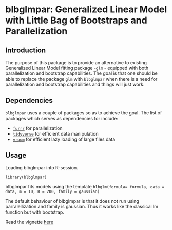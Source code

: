 # blbglmpar: Generalized Linear Model with Little Bag of Bootstraps and Parallelization

## Introduction

The purpose of this package is to provide an alternative to existing Generalized Linear Model fitting package -`glm` - equipped with both parallelization and bootstrap capabilities. The goal is that one should be able to replace the package  `glm` with `blbglmpar` when there is a need for parallelization and bootstrap capabilities and things will just work. 

## Dependencies

`blbglmpar` uses a couple of packages so as to achieve the goal. The list of packages which serves as dependencies for include:

  * [`furrr`](https://github.com/DavisVaughan/furrr) for parallelization
  * [`tidyverse`](https://www.tidyverse.org/) for efficient data manipulation
  * [`vroom`](https://www.tidyverse.org/blog/2019/05/vroom-1-0-0/) for efficient lazy loading of large files data
  
## Usage

Loading blbglmpar into R-session.

```{r setup}
library(blbglmpar)
```
blbglmpar fits models using the template `blbglm(formula= formula, data = data, m = 10, B = 200, family = gaussian)`

The default behaviour of blbglmpar is that it does not run using parralellization and family is gaussian. Thus it works like the classical lm function but with bootstrap.


Read the vignette [here](/readme.html)